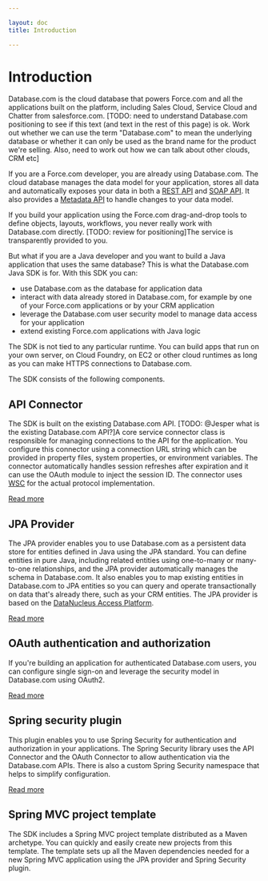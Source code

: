 ```yaml
---

layout: doc
title: Introduction

---
```

# Introduction

Database.com is the cloud database that powers Force.com and all the applications built on the platform, including Sales Cloud, Service Cloud and Chatter from salesforce.com. [TODO: need to understand Database.com positioning to see if this text (and text in the rest of this page) is ok. Work out whether we can use the term "Database.com" to mean the underlying database or whether it can only be used as the brand name for the product we're selling. Also, need to work out how we can talk about other clouds, CRM etc]

If you are a Force.com developer, you are already using Database.com. The cloud database manages the data model for your application, stores all data and automatically exposes your data in both a [REST API][1] and [SOAP API][2]. It also provides a [Metadata API][3] to handle changes to your data model.

[1]: http://developer.force.com/REST
[2]: http://www.salesforce.com/us/developer/docs/api/index.htm
[3]: http://www.salesforce.com/us/developer/docs/api_meta/index.htm

If you build your application using the Force.com drag-and-drop tools to define objects, layouts, workflows, you never really work with Database.com directly. [TODO: review for positioning]The service is transparently provided to you.

But what if you are a Java developer and you want to build a Java application that uses the same database? This is what the Database.com Java SDK is for. With this SDK you can:

* use Database.com as the database for application data
* interact with data already stored in Database.com, for example by one of your Force.com applications or by your CRM application
* leverage the Database.com user security model to manage data access for your application
* extend existing Force.com applications with Java logic

The SDK is not tied to any particular runtime. You can build apps that run on your own server, on Cloud Foundry, on EC2 or other cloud runtimes as long as you can make HTTPS connections to Database.com.

The SDK consists of the following components.

## API Connector

The SDK is built on the existing Database.com API. [TODO: @Jesper what is the existing Database.com API?]A core service connector class is responsible for managing connections to the API for the application. You configure this connector using a connection URL string which can be provided in property files, system properties, or environment variables. The connector automatically handles session refreshes after expiration and it can use the OAuth module to inject the session ID. The connector uses [WSC](http://code.google.com/p/sfdc-wsc) for the actual protocol implementation.

[Read more](connection-url)

## JPA Provider

The JPA provider enables you to use Database.com as a persistent data store for entities defined in Java using the JPA standard. You can define entities in pure Java, including related entities using one-to-many or many-to-one relationships, and the JPA provider automatically manages the schema in Database.com. It also enables you to map existing entities in Database.com to JPA entities so you can query and operate transactionally on data that's already there, such as your CRM entities. The JPA provider is based on the [DataNucleus Access Platform](http://www.datanucleus.org).

[Read more](jpa-provider)

## OAuth authentication and authorization

If you're building an application for authenticated Database.com users, you can configure single sign-on and leverage the security model in Database.com using OAuth2.

[Read more](force-security)

## Spring security plugin

This plugin enables you to use Spring Security for authentication and authorization in your applications. The Spring Security library uses the API Connector and the OAuth Connector to allow authentication via the Database.com APIs. There is also a custom Spring Security namespace that helps to simplify configuration.

[Read more](force-security)

## Spring MVC project template

The SDK includes a Spring MVC project template distributed as a Maven archetype. You can quickly and easily create new projects from this template. The template sets up all the Maven dependencies needed for a new Spring MVC application using the JPA provider and Spring Security plugin.
